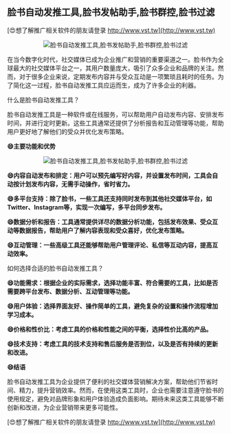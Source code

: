 ## **脸书自动发推工具,脸书发帖助手,脸书群控,脸书过滤**

[😍想了解推广相关软件的朋友请登录 http://www.vst.tw](http://www.vst.tw)

 <center><img src="https://vst.tw/MP4/tuiguang/png/7.png" alt="脸书自动发推工具,脸书发帖助手,脸书群控,脸书过滤"></center>

在当今数字化时代，社交媒体已成为企业推广和营销的重要渠道之一。脸书作为全球最大的社交媒体平台之一，其用户数量庞大，吸引了众多企业和品牌的关注。然而，对于很多企业来说，定期发布内容并与受众互动是一项繁琐且耗时的任务。为了简化这一过程，脸书自动发推工具应运而生，成为了许多企业的利器。

什么是脸书自动发推工具？

脸书自动发推工具是一种软件或在线服务，可以帮助用户自动发布内容、安排发布时间，并进行定时更新。这些工具通常还提供了分析报告和互动管理等功能，帮助用户更好地了解他们的受众并优化发布策略。

**😄主要功能和优势**

 <center><img src="https://vst.tw/MP4/tuiguang/png/5.png" alt="脸书自动发推工具,脸书发帖助手,脸书群控,脸书过滤"></center>

**😄内容自动发布和排定：用户可以预先编写好内容，并设置发布时间，工具会自动按计划发布内容，无需手动操作，省时省力。**

**😄多平台支持：除了脸书，一些工具还支持同时发布到其他社交媒体平台，如Twitter、Instagram等，实现一次编写，多平台同步发布。**

**😄数据分析和报告：工具通常提供详尽的数据分析功能，包括发布效果、受众互动等数据报告，帮助用户了解内容表现和受众喜好，优化发布策略。**

**😄互动管理：一些高级工具还能够帮助用户管理评论、私信等互动内容，提高互动效率。**

如何选择合适的脸书自动发推工具？

**😄功能需求：根据企业的实际需求，选择功能丰富、符合需要的工具，比如是否需要跨平台发布、数据分析、互动管理等功能。**

**😄用户体验：选择界面友好、操作简单的工具，避免复杂的设置和操作流程增加学习成本。**

**😄价格和性价比：考虑工具的价格和性能之间的平衡，选择性价比高的产品。**

**😄技术支持：考虑工具的技术支持和售后服务是否到位，以及是否有持续的更新和改进。**

**😄结语**

脸书自动发推工具为企业提供了便利的社交媒体营销解决方案，帮助他们节省时间、精力，提升营销效率。然而，在使用这类工具时，企业也需要注意遵守脸书的使用规定，避免对品牌形象和用户体验造成负面影响。期待未来这类工具能够不断创新和改进，为企业营销带来更多可能性。

[😍想了解推广相关软件的朋友请登录 http://www.vst.tw](http://www.vst.tw)



